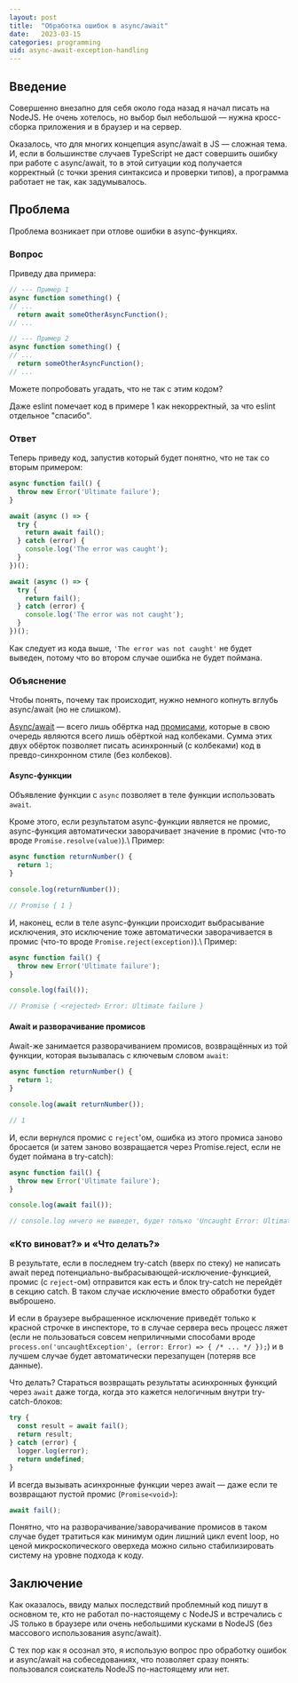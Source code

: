 ```yaml
---
layout: post
title:  "Обработка ошибок в async/await"
date:   2023-03-15
categories: programming
uid: async-await-exception-handling
---
```


## Введение
Совершенно внезапно для себя около года назад я начал писать на NodeJS. Не очень хотелось, но выбор был небольшой — нужна кросс-сборка приложения и в браузер и на сервер.

Оказалось, что для многих концепция async/await в JS — сложная тема. И, если в большинстве случаев TypeScript не даст совершить ошибку при работе с async/await, то в этой ситуации код получается корректный (с точки зрения синтаксиса и проверки типов), а программа работает не так, как задумывалось.

## Проблема
Проблема возникает при отлове ошибки в async-функциях.

### Вопрос
Приведу два примера:
```js
// --- Пример 1
async function something() {
// ...
  return await someOtherAsyncFunction();
// ...
```
```js
// --- Пример 2
async function something() {
// ...
  return someOtherAsyncFunction();
// ...
```
Можете попробовать угадать, что не так с этим кодом?

Даже eslint помечает код в примере 1 как некорректный, за что eslint отдельное "спасибо".

### Ответ
Теперь приведу код, запустив который будет понятно, что не так со вторым примером:
```js
async function fail() {
  throw new Error('Ultimate failure');
}

await (async () => {
  try {
    return await fail();
  } catch (error) {
    console.log('The error was caught');
  }
})();

await (async () => {
  try {
    return fail();
  } catch (error) {
    console.log('The error was not caught');
  }
})();
```
Как следует из кода выше, `'The error was not caught'` не будет выведен, потому что во втором случае ошибка не будет поймана.

### Объяснение
Чтобы понять, почему так происходит, нужно немного копнуть вглубь async/await (но не слишком).

[Async/await](https://developer.mozilla.org/en-US/docs/Web/JavaScript/Reference/Statements/async_function) — всего лишь обёртка над [промисами](https://developer.mozilla.org/en-US/docs/Web/JavaScript/Reference/Global_Objects/Promise), которые в свою очередь являются всего лишь обёрткой над колбеками. Сумма этих двух обёрток позволяет писать асинхронный (с колбеками) код в превдо-синхронном стиле (без колбеков).

#### Async-функции
Объявление функции с `async` позволяет в теле функции использовать `await`.

Кроме этого, если результатом async-функции является не промис, async-функция автоматически заворачивает значение в промис (что-то вроде `Promise.resolve(value)`).\\
Пример:
```js
async function returnNumber() {
  return 1;
}

console.log(returnNumber());

// Promise { 1 }
```

И, наконец, если в теле async-функции происходит выбрасывание исключения, это исключение тоже автоматически заворачивается в промис (что-то вроде `Promise.reject(exception)`).\\
Пример:
```js
async function fail() {
  throw new Error('Ultimate failure');
}

console.log(fail());

// Promise { <rejected> Error: Ultimate failure }
```

#### Await и разворачивание промисов
Await-же занимается разворачиванием промисов, возвращённых из той функции, которая вызывалась с ключевым словом `await`:
```js
async function returnNumber() {
  return 1;
}

console.log(await returnNumber());

// 1
```

И, если вернулся промис с `reject`'ом, ошибка из этого промиса заново бросается (и затем заново возвращается через Promise.reject, если не будет поймана в try-catch):
```js
async function fail() {
  throw new Error('Ultimate failure');
}

console.log(await fail());

// console.log ничего не выведет, будет только 'Uncaught Error: Ultimate failure'
```

### «Кто виноват?» и «Что делать?»
В результате, если в последнем try-catch (вверх по стеку) не написать await перед потенциально-выбрасывающей-исключение-функцией, промис (с `reject`-ом) отправится как есть и блок try-catch не перейдёт в секцию catch. В таком случае исключение вместо обработки будет выброшено.

И если в браузере выбрашенное исключение приведёт только к красной строчке в инспекторе, то в случае сервера весь процесс ляжет (если не пользоваться совсем неприличными способами вроде `process.on('uncaughtException', (error: Error) => { /* ... */ });`) и в лучшем случае будет автоматически перезапущен (потеряв все данные).

Что делать? Стараться возвращать результаты асинхронных функций через `await` даже тогда, когда это кажется нелогичным внутри try-catch-блоков:
```js
try {
  const result = await fail();
  return result;
} catch (error) {
  logger.log(error);
  return undefined;
}

```
И всегда вызывать асинхронные функции через await — даже если те возвращают пустой промис (`Promise<void>`):
```js
await fail();
```

Понятно, что на разворачивание/заворачивание промисов в таком случае будет тратиться как минимум один лишний цикл event loop, но ценой микроскопического оверхеда можно сильно стабилизировать систему на уровне подхода к коду.

## Заключение
Как оказалось, ввиду малых последствий проблемный код пишут в основном те, кто не работал по-настоящему с NodeJS и встречались с JS только в браузере или очень небольшими кусками в NodeJS (без массового использования async/await).

С тех пор как я осознал это, я использую вопрос про обработку ошибок и async/await на собеседованиях, что позволяет сразу понять: пользовался соискатель NodeJS по-настоящему или нет.
